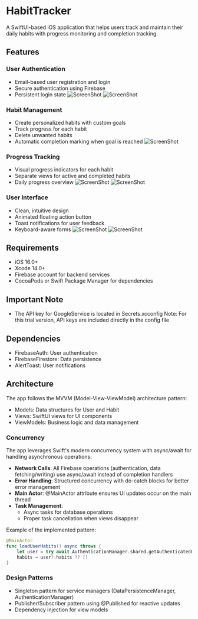 # HabitTracker

A SwiftUI-based iOS application that helps users track and maintain their daily habits with progress monitoring and completion tracking.

## Features

### User Authentication
- Email-based user registration and login
- Secure authentication using Firebase
- Persistent login state
![ScreenShot](/ScreenShots/Login.png)
![ScreenShot](/ScreenShots/Signup.png)

### Habit Management
- Create personalized habits with custom goals
- Track progress for each habit
- Delete unwanted habits
- Automatic completion marking when goal is reached
![ScreenShot](/ScreenShots/RemoveHabit.png)

### Progress Tracking
- Visual progress indicators for each habit
- Separate views for active and completed habits
- Daily progress overview
![ScreenShot](/ScreenShots/CompletedHabit.png)
![ScreenShot](/ScreenShots/MainScreen.png)

### User Interface
- Clean, intuitive design
- Animated floating action button
- Toast notifications for user feedback
- Keyboard-aware forms
![ScreenShot](/ScreenShots/AddHabit.png)
![ScreenShot](/ScreenShots/EmptyList.png)

## Requirements

- iOS 16.0+
- Xcode 14.0+
- Firebase account for backend services
- CocoaPods or Swift Package Manager for dependencies

## Important Note

- The API key for GoogleService is located in Secrets.xcconfig
  Note: For this trial version, API keys are included directly in the config file

## Dependencies

- FirebaseAuth: User authentication
- FirebaseFirestore: Data persistence
- AlertToast: User notifications

## Architecture

The app follows the MVVM (Model-View-ViewModel) architecture pattern:
- Models: Data structures for User and Habit
- Views: SwiftUI views for UI components
- ViewModels: Business logic and data management

### Concurrency

The app leverages Swift's modern concurrency system with async/await for handling asynchronous operations:

- **Network Calls**: All Firebase operations (authentication, data fetching/writing) use async/await instead of completion handlers
- **Error Handling**: Structured concurrency with do-catch blocks for better error management
- **Main Actor**: @MainActor attribute ensures UI updates occur on the main thread
- **Task Management**: 
  - Async tasks for database operations
  - Proper task cancellation when views disappear

Example of the implemented pattern:
```swift
@MainActor
func loadUserHabits() async throws {
    let user = try await AuthenticationManager.shared.getAuthenticatedUser()
    habits = user?.habits ?? []
}
```

### Design Patterns
- Singleton pattern for service managers (DataPersistenceManager, AuthenticationManager)
- Publisher/Subscriber pattern using @Published for reactive updates
- Dependency injection for view models
